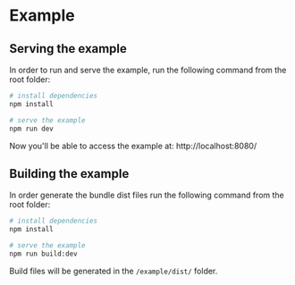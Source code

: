 # Example

## Serving the example

In order to run and serve the example, run the following command from the root folder:

``` bash
# install dependencies
npm install

# serve the example
npm run dev
```

Now you'll be able to access the example at: http://localhost:8080/

## Building the example

In order generate the bundle dist files run the following command from the root folder:

``` bash
# install dependencies
npm install

# serve the example
npm run build:dev
```

Build files will be generated in the `/example/dist/` folder.